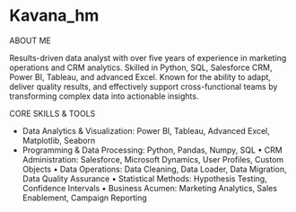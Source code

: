 # Kavana_hm

ABOUT ME

Results-driven data analyst with over five years of experience in marketing operations and CRM analytics. 
Skilled in Python, SQL, Salesforce CRM, Power BI, Tableau, and advanced Excel. Known for the ability to adapt, deliver quality results, 
and effectively support cross-functional teams by transforming complex data into actionable insights.


CORE SKILLS & TOOLS

* Data Analytics & Visualization: Power BI, Tableau, Advanced Excel, Matplotlib, Seaborn
* Programming & Data Processing: Python, Pandas, Numpy, SQL
•	CRM Administration: Salesforce, Microsoft Dynamics, User Profiles, Custom Objects
•	Data Operations: Data Cleaning, Data Loader, Data Migration, Data Quality Assurance
•	Statistical Methods: Hypothesis Testing, Confidence Intervals
•	Business Acumen: Marketing Analytics, Sales Enablement, Campaign Reporting

